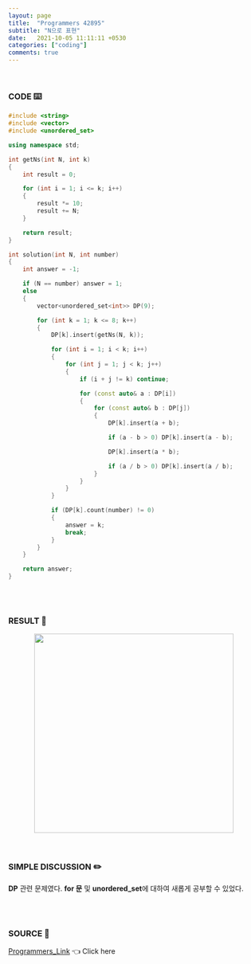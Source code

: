 ```yaml
---
layout: page
title:  "Programmers 42895"
subtitle: "N으로 표현"
date:   2021-10-05 11:11:11 +0530
categories: ["coding"]
comments: true
---
```


<br>

### CODE ⌨️

```c++
#include <string>
#include <vector>
#include <unordered_set>

using namespace std;

int getNs(int N, int k)
{
	int result = 0;

	for (int i = 1; i <= k; i++)
	{
		result *= 10;
		result += N;
	}

	return result;
}

int solution(int N, int number)
{
	int answer = -1;

	if (N == number) answer = 1;
	else
	{
		vector<unordered_set<int>> DP(9);

		for (int k = 1; k <= 8; k++)
		{
			DP[k].insert(getNs(N, k));

			for (int i = 1; i < k; i++)
			{
				for (int j = 1; j < k; j++)
				{
					if (i + j != k) continue;

					for (const auto& a : DP[i])
					{
						for (const auto& b : DP[j])
						{
							DP[k].insert(a + b);

							if (a - b > 0) DP[k].insert(a - b);

							DP[k].insert(a * b);

							if (a / b > 0) DP[k].insert(a / b);
						}
					}
				}
			}

			if (DP[k].count(number) != 0)
			{
				answer = k;
				break;
			}
		}
	}

	return answer;
}
```  

<br>
<br>

### RESULT 💛

<img src="{{ '/assets/programmers/p42895r.jpg' }}" style="width: 400px; height: auto; margin-left: auto; margin-right: auto; display: block;">  

<br>
<br>

### SIMPLE DISCUSSION ✏️

**DP** 관련 문제였다. **for 문** 및 **unordered_set**에 대하여 새롭게 공부할 수 있었다.  

<br>
<br>

### SOURCE 💎

[Programmers_Link][link] 👈 Click here  

<br>

<script src="https://utteranc.es/client.js"
        repo="DCherish/DCherish.github.io"
        issue-term="pathname"
        theme="boxy-light"
        crossorigin="anonymous"
        async>
</script>

[link]: https://programmers.co.kr/learn/courses/30/lessons/42895